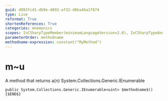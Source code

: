 ```yaml
---
guid: d893fcd1-db9e-4892-af32-d6ba46a1f874
type: Live
reformat: True
shortenReferences: True
categories: mnemonics
scopes: InCSharpTypeMember(minimumLanguageVersion=2.0), InCSharpTypeAndNamespace(minimumLanguageVersion=2.0)
parameterOrder: methodname
methodname-expression: constant("MyMethod")
---
```


# m~u

A method that returns a(n) System.Collections.Generic.IEnumerable<uint>

```
public System.Collections.Generic.IEnumerable<uint> $methodname$(){$END$}
```
